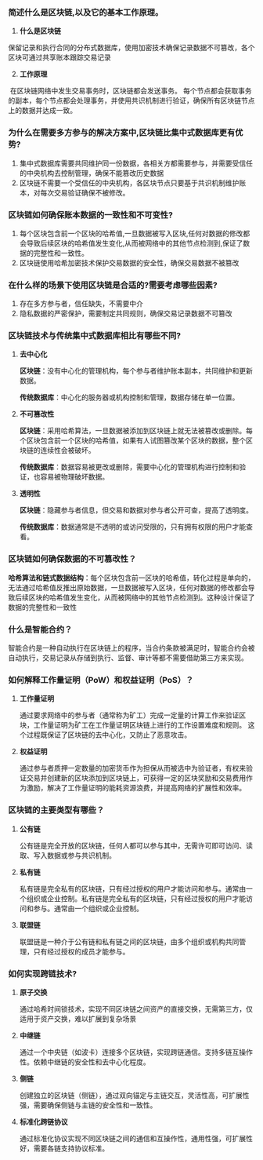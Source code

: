 
### 简述什么是区块链,以及它的基本工作原理。

1. **什么是区块链**

​       保留记录和执行合同的分布式数据库，使用加密技术确保记录数据不可篡改，各个区块可通过共享账本跟踪交易记录

2. **工作原理**

​       在区块链网络中发生交易事务时，区块链都会发送事务。 每个节点都会获取事务的副本，每个节点都会处理事务，并使用共识机制进行验证，确保所有区块链节点上的数据并达成一致。



### 为什么在需要多方参与的解决方案中,区块链比集中式数据库更有优势?

1. 集中式数据库需要共同维护同一份数据，各相关方都需要参与，并需要受信任的中央机构去控制管理，确保不能篡改历史数据
2. 区块链不需要一个受信任的中央机构，各区块节点只要基于共识机制维护账本，对每次交易验证确保不被修改。



### 区块链如何确保账本数据的一致性和不可变性?

1. 每个区块包含前一个区块的哈希值,一旦数据被写入区块,任何对数据的修改都会导致后续区块的哈希值发生变化,从而被网络中的其他节点检测到,保证了数据的完整性和一致性。
2. 区块链使用哈希加密技术保护交易数据的安全性，确保交易数据不被篡改

### 在什么样的场景下使用区块链是合适的?需要考虑哪些因素?

1. 存在多方参与者，信任缺失，不需要中介
2. 隐私数据的严密保护，需要制定共同规则，确保交易记录数据不可篡改

### 区块链技术与传统集中式数据库相比有哪些不同?

1. **去中心化**

   **区块链**‌：没有中心化的管理机构，每个参与者维护账本副本，共同维护和更新数据‌。

   ‌**传统数据库**‌：中心化的服务器或机构控制和管理，数据存储在单一位置‌。‌

2. **不可篡改性**

   **区块链**‌：采用哈希算法，一旦数据被添加到区块链上就无法被篡改或删除。每个区块包含前一个区块的哈希值，如果有人试图篡改某个区块的数据，整个区块链的连续性会被破坏‌。

   **传统数据库**‌：数据容易被更改或删除，需要中心化的管理机构进行控制和验证‌，也容易被物理破坏数据。

3. ‌‌**透明性**

   **区块链**‌：隐藏参与者信息，但交易和数据对参与者公开可查，提高了透明度‌。

   **传统数据库**‌：数据通常是不透明的或访问受限的，只有拥有权限的用户才能查看‌。



### 区块链如何确保数据的不可篡改性？

**哈希算法和链式数据结构**‌：每个区块包含前一区块的哈希值，转化过程是单向的，无法通过哈希值反推出原始数据，一旦数据被写入区块，任何对数据的修改都会导致后续区块的哈希值发生变化，从而被网络中的其他节点检测到。这种设计保证了数据的完整性和一致性‌

### 什么是智能合约？

智能合约是一种自动执行在区块链上的程序，当合约条款被满足时，智能合约会被自动执行，交易记录从存储到执行、监督、审计等都不需要借助第三方来实现。

### 如何解释工作量证明（PoW）和权益证明（PoS）？

1. **工作量证明**

   通过要求网络中的参与者（通常称为矿工）完成一定量的计算工作来验证区块，工作量证明为矿工在工作量证明区块链上进行的工作设置难度和规则。 这个过程既保证了区块链的去中心化，又防止了恶意攻击。

2. **权益证明**

   通过参与者质押一定数量的加密货币作为担保从而被选中为验证者，有权来验证交易并创建新的区块添加到区块链上，可获得一定的区块奖励和交易费用作为激励，解决了工作量证明的能耗资源浪费，并提高网络的扩展性和效率。

### 区块链的主要类型有哪些？

1. **公有链**

   公有链是完全开放的区块链，任何人都可以参与其中，无需许可即可访问、读取、写入数据或参与共识机制。

2. **私有链**

   私有链是完全私有的区块链，只有经过授权的用户才能访问和参与。通常由一个组织或企业控制。私有链是完全私有的区块链，只有经过授权的用户才能访问和参与。通常由一个组织或企业控制。

3. **联盟链**

   联盟链是一种介于公有链和私有链之间的区块链，由多个组织或机构共同管理，只有经过授权的成员才能参与。



### 如何实现跨链技术?

1. **原子交换**

   通过哈希时间锁技术，实现不同区块链之间资产的直接交换，无需第三方，仅适用于资产交换，难以扩展到复杂场景

2. **中继链**

   通过一个中央链（如波卡）连接多个区块链，实现跨链通信。支持多链互操作性。依赖中继链的安全性和去中心化程度。

3. **侧链**

   创建独立的区块链（侧链），通过双向锚定与主链交互，灵活性高，可扩展性强，需要确保侧链与主链的安全性和一致性。

4. **标准化跨链协议**

   通过标准化协议实现不同区块链之间的通信和互操作性，通用性强，可扩展性好，需要各链支持协议标准。
